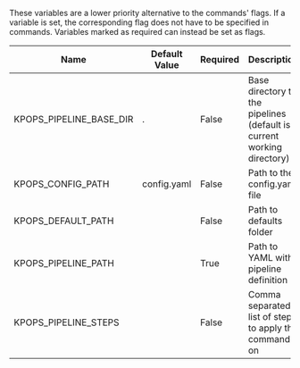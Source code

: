 These variables are a lower priority alternative to the commands' flags. If a variable is set, the corresponding flag does not have to be specified in commands. Variables marked as required can instead be set as flags.

|         Name          |Default Value|Required|                             Description                              |
|-----------------------|-------------|--------|----------------------------------------------------------------------|
|KPOPS_PIPELINE_BASE_DIR|.            |False   |Base directory to the pipelines (default is current working directory)|
|KPOPS_CONFIG_PATH      |config.yaml  |False   |Path to the config.yaml file                                          |
|KPOPS_DEFAULT_PATH     |             |False   |Path to defaults folder                                               |
|KPOPS_PIPELINE_PATH    |             |True    |Path to YAML with pipeline definition                                 |
|KPOPS_PIPELINE_STEPS   |             |False   |Comma separated list of steps to apply the command on                 |

